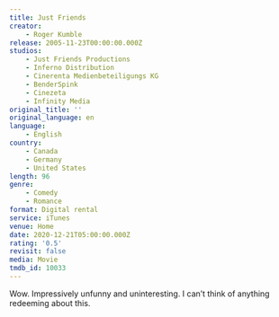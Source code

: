 ```yaml
---
title: Just Friends
creator:
    - Roger Kumble
release: 2005-11-23T00:00:00.000Z
studios:
    - Just Friends Productions
    - Inferno Distribution
    - Cinerenta Medienbeteiligungs KG
    - BenderSpink
    - Cinezeta
    - Infinity Media
original_title: ''
original_language: en
language:
    - English
country:
    - Canada
    - Germany
    - United States
length: 96
genre:
    - Comedy
    - Romance
format: Digital rental
service: iTunes
venue: Home
date: 2020-12-21T05:00:00.000Z
rating: '0.5'
revisit: false
media: Movie
tmdb_id: 10033
---
```


Wow. Impressively unfunny and uninteresting. I can’t think of anything redeeming about this.
